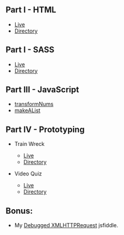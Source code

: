 ## Part I - HTML
- [Live](https://ljyockey.github.io/pearson-ux-proto-test/static/index.html)
- [Directory](./static)

## Part I - SASS
- [Live](https://ljyockey.github.io/pearson-ux-proto-test/sass-mixin-test/index.html)
- [Directory](./src/sass-mixin-test)

## Part III - JavaScript
- [transformNums](./static/javascript/transformNums.js)
- [makeAList](./static/javascript/makeAList.js)

## Part IV - Prototyping
- Train Wreck
    - [Live](https://ljyockey.github.io/pearson-ux-proto-test/static/train-wreck/index.html)
    - [Directory](./static/train-wreck)

- Video Quiz
    - [Live](https://ljyockey.github.io/pearson-ux-proto-test)
    - [Directory](./src)    

## Bonus:
- My [Debugged XMLHTTPRequest](https://jsfiddle.net/ljyockey/69ru4bsh/31/) jsfiddle.